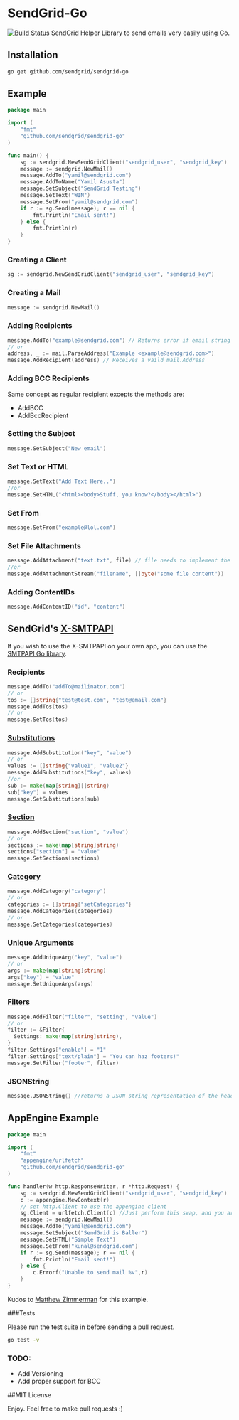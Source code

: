 # SendGrid-Go
[![Build Status](https://travis-ci.org/sendgrid/sendgrid-go.svg?branch=master)](https://travis-ci.org/sendgrid/sendgrid-go)
SendGrid Helper Library to send emails very easily using Go.

## Installation

```bash
go get github.com/sendgrid/sendgrid-go
```

## Example

```go
package main

import (
	"fmt"
	"github.com/sendgrid/sendgrid-go"
)

func main() {
	sg := sendgrid.NewSendGridClient("sendgrid_user", "sendgrid_key")
	message := sendgrid.NewMail()
	message.AddTo("yamil@sendgrid.com")
	message.AddToName("Yamil Asusta")
	message.SetSubject("SendGrid Testing")
	message.SetText("WIN")
	message.SetFrom("yamil@sendgrid.com")
    if r := sg.Send(message); r == nil {
		fmt.Println("Email sent!")
	} else {
		fmt.Println(r)
	}
}

```

### Creating a Client

```go
sg := sendgrid.NewSendGridClient("sendgrid_user", "sendgrid_key")
```

### Creating a Mail
```go
message := sendgrid.NewMail()
```

### Adding Recipients

```go
message.AddTo("example@sendgrid.com") // Returns error if email string is not valid RFC 5322
// or
address, _ := mail.ParseAddress("Example <example@sendgrid.com>")
message.AddRecipient(address) // Receives a vaild mail.Address
```

### Adding BCC Recipients

Same concept as regular recipient excepts the methods are:

*   AddBCC
*   AddBccRecipient

### Setting the Subject

```go
message.SetSubject("New email")
```

### Set Text or HTML

```go
message.SetText("Add Text Here..")
//or
message.SetHTML("<html><body>Stuff, you know?</body></html>")
```
### Set From

```go
message.SetFrom("example@lol.com")
```
### Set File Attachments

```go
message.AddAttachment("text.txt", file) // file needs to implement the io.Reader interface
//or
message.AddAttachmentStream("filename", []byte("some file content"))
```
### Adding ContentIDs

```go
message.AddContentID("id", "content")
```

## SendGrid's  [X-SMTPAPI](http://sendgrid.com/docs/API_Reference/SMTP_API/)

If you wish to use the X-SMTPAPI on your own app, you can use the [SMTPAPI Go library](https://github.com/sendgrid/smtpapi-go).


### Recipients

```go
message.AddTo("addTo@mailinator.com")
// or
tos := []string{"test@test.com", "test@email.com"}
message.AddTos(tos)
// or
message.SetTos(tos)
```

### [Substitutions](http://sendgrid.com/docs/API_Reference/SMTP_API/substitution_tags.html)

```go
message.AddSubstitution("key", "value")
// or
values := []string{"value1", "value2"}
message.AddSubstitutions("key", values)
//or
sub := make(map[string][]string)
sub["key"] = values
message.SetSubstitutions(sub)
```

### [Section](http://sendgrid.com/docs/API_Reference/SMTP_API/section_tags.html)

```go
message.AddSection("section", "value")
// or
sections := make(map[string]string)
sections["section"] = "value"
message.SetSections(sections)
```

### [Category](http://sendgrid.com/docs/Delivery_Metrics/categories.html)

```go
message.AddCategory("category")
// or
categories := []string{"setCategories"}
message.AddCategories(categories)
// or
message.SetCategories(categories)
```

### [Unique Arguments](http://sendgrid.com/docs/API_Reference/SMTP_API/unique_arguments.html)

```go
message.AddUniqueArg("key", "value")
// or
args := make(map[string]string)
args["key"] = "value"
message.SetUniqueArgs(args)
```

### [Filters](http://sendgrid.com/docs/API_Reference/SMTP_API/apps.html)

```go
message.AddFilter("filter", "setting", "value")
// or
filter := &Filter{
  Settings: make(map[string]string),
}
filter.Settings["enable"] = "1"
filter.Settings["text/plain"] = "You can haz footers!"
message.SetFilter("footer", filter)
```

### JSONString

```go
message.JSONString() //returns a JSON string representation of the headers
```

## AppEngine Example

```go
package main

import (
	"fmt"
	"appengine/urlfetch"
	"github.com/sendgrid/sendgrid-go"
)

func handler(w http.ResponseWriter, r *http.Request) {
	sg := sendgrid.NewSendGridClient("sendgrid_user", "sendgrid_key")
	c := appengine.NewContext(r)
	// set http.Client to use the appengine client
	sg.Client = urlfetch.Client(c) //Just perform this swap, and you are good to go.
	message := sendgrid.NewMail()
	message.AddTo("yamil@sendgrid.com")
	message.SetSubject("SendGrid is Baller")
	message.SetHTML("Simple Text")
	message.SetFrom("kunal@sendgrid.com")
	if r := sg.Send(message); r == nil {
		fmt.Println("Email sent!")
	} else {
		c.Errorf("Unable to send mail %v",r)
	}
}

```

Kudos to [Matthew Zimmerman](https://github.com/mzimmerman) for this example.

###Tests

Please run the test suite in before sending a pull request.

```bash
go test -v
```

### TODO:
* Add Versioning
* Add proper support for BCC

##MIT License

Enjoy. Feel free to make pull requests :)
